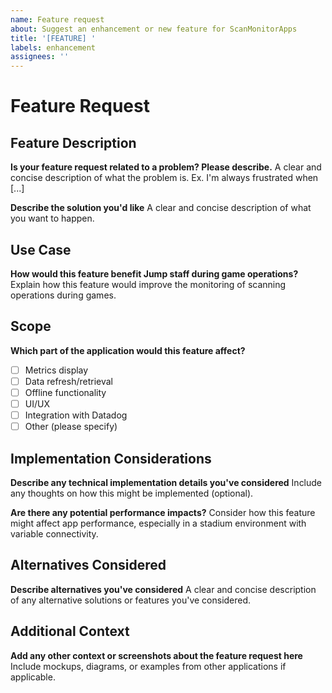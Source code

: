 ```yaml
---
name: Feature request
about: Suggest an enhancement or new feature for ScanMonitorApps
title: '[FEATURE] '
labels: enhancement
assignees: ''
---
```


# Feature Request

## Feature Description
**Is your feature request related to a problem? Please describe.**
A clear and concise description of what the problem is. Ex. I'm always frustrated when [...]

**Describe the solution you'd like**
A clear and concise description of what you want to happen.

## Use Case
**How would this feature benefit Jump staff during game operations?**
Explain how this feature would improve the monitoring of scanning operations during games.

## Scope
**Which part of the application would this feature affect?**
- [ ] Metrics display
- [ ] Data refresh/retrieval
- [ ] Offline functionality
- [ ] UI/UX
- [ ] Integration with Datadog
- [ ] Other (please specify)

## Implementation Considerations
**Describe any technical implementation details you've considered**
Include any thoughts on how this might be implemented (optional).

**Are there any potential performance impacts?**
Consider how this feature might affect app performance, especially in a stadium environment with variable connectivity.

## Alternatives Considered
**Describe alternatives you've considered**
A clear and concise description of any alternative solutions or features you've considered.

## Additional Context
**Add any other context or screenshots about the feature request here**
Include mockups, diagrams, or examples from other applications if applicable.